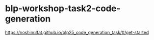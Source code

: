 # blp-workshop-task2-code-generation
https://noshinulfat.github.io/blp25_code_generation_task/#/get-started

